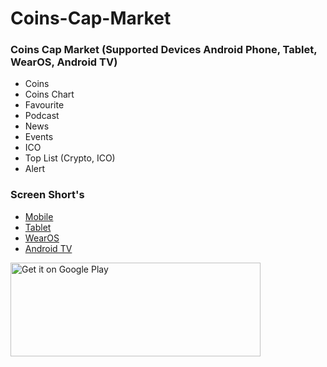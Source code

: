 # Coins-Cap-Market

### Coins Cap Market (Supported Devices Android Phone, Tablet, WearOS, Android TV)
- Coins
- Coins Chart
- Favourite
- Podcast
- News
- Events
- ICO
- Top List (Crypto, ICO)
- Alert

### Screen Short's
- <a href="https://github.com/Widle-Studio/Coins-Cap-Market/tree/main/screenshort's/Mobile/">Mobile</a>
- <a href="https://github.com/Widle-Studio/Coins-Cap-Market/tree/main/screenshort's/Tablet/">Tablet</a>
- <a href="https://github.com/Widle-Studio/Coins-Cap-Market/tree/main/screenshort's/Wear/">WearOS</a>
- <a href="https://github.com/Widle-Studio/Coins-Cap-Market/tree/main/screenshort's/TV/">Android TV</a>


<a href='https://play.google.com/store/apps/details?id=com.widle.coinscap&pcampaignid=pcampaignidMKT-Other-global-all-co-prtnr-py-PartBadge-Mar2515-1'><img alt='Get it on Google Play' src='https://play.google.com/intl/en_us/badges/static/images/badges/en_badge_web_generic.png' width="400" height="150" /></a>
